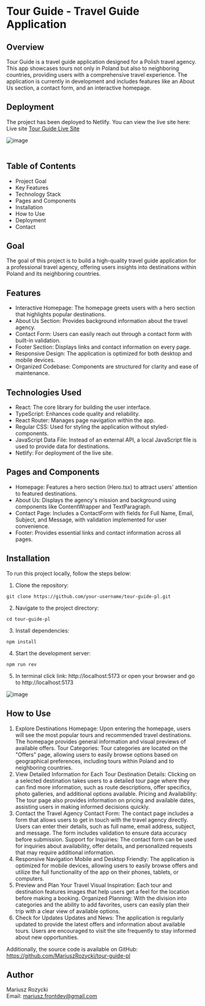 # Tour Guide - Travel Guide Application

## Overview
Tour Guide is a travel guide application designed for a Polish travel agency. This app showcases tours not only in Poland but also to neighboring countries, providing users with a comprehensive travel experience. The application is currently in development and includes features like an About Us section, a contact form, and an interactive homepage.

## Deployment
The project has been deployed to Netlify. You can view the live site here:
Live site [Tour Guide Live Site](https://main--tour-guide-tomek.netlify.app/)

![image](https://github.com/user-attachments/assets/5cdc8de8-7597-4d28-9388-8e231cd7ae7f)
<br>
<br>

## Table of Contents
- Project Goal
- Key Features
- Technology Stack
- Pages and Components
- Installation
- How to Use
- Deployment
- Contact

## Goal
The goal of this project is to build a high-quality travel guide application for a professional travel agency, offering users insights into destinations within Poland and its neighboring countries.

## Features
- Interactive Homepage: The homepage greets users with a hero section that highlights popular destinations.
- About Us Section: Provides background information about the travel agency.
- Contact Form: Users can easily reach out through a contact form with built-in validation.
- Footer Section: Displays links and contact information on every page.
- Responsive Design: The application is optimized for both desktop and mobile devices.
- Organized Codebase: Components are structured for clarity and ease of maintenance.

## Technologies Used

- React: The core library for building the user interface.
- TypeScript: Enhances code quality and reliability.
- React Router: Manages page navigation within the app.
- Regular CSS: Used for styling the application without styled-components.
- JavaScript Data File: Instead of an external API, a local JavaScript file is used to provide data for destinations.
- Netlify: For deployment of the live site.

## Pages and Components
- Homepage: Features a hero section (Hero.tsx) to attract users' attention to featured destinations.
- About Us: Displays the agency's mission and background using components like ContentWrapper and TextParagraph.
- Contact Page: Includes a ContactForm with fields for Full Name, Email, Subject, and Message, with validation implemented for user convenience.
- Footer: Provides essential links and contact information across all pages.


## Installation
To run this project locally, follow the steps below:

1. Clone the repository:<br>

```
git clone https://github.com/your-username/tour-guide-pl.git
```

2. Navigate to the project directory:<br>

```
cd tour-guide-pl
```

3. Install dependencies:<br>

```
npm install
```

4. Start the development server:<br>
```
npm run rev
```

5. In terminal click link: http://localhost:5173 or open your browser and go to http://localhost:5173

![image](https://github.com/user-attachments/assets/47c74803-7052-4131-b58e-c1ccec57e2b9)
<br>

## How to Use 
1. Explore Destinations
Homepage: Upon entering the homepage, users will see the most popular tours and recommended travel destinations. The homepage provides general information and visual previews of available offers.
Tour Categories: Tour categories are located on the "Offers" page, allowing users to easily browse options based on geographical preferences, including tours within Poland and to neighboring countries.
2. View Detailed Information for Each Tour
Destination Details: Clicking on a selected destination takes users to a detailed tour page where they can find more information, such as route descriptions, offer specifics, photo galleries, and additional options available.
Pricing and Availability: The tour page also provides information on pricing and available dates, assisting users in making informed decisions quickly.
3. Contact the Travel Agency
Contact Form: The contact page includes a form that allows users to get in touch with the travel agency directly. Users can enter their details, such as full name, email address, subject, and message. The form includes validation to ensure data accuracy before submission.
Support for Inquiries: The contact form can be used for inquiries about availability, offer details, and personalized requests that may require additional information.
4. Responsive Navigation
Mobile and Desktop Friendly: The application is optimized for mobile devices, allowing users to easily browse offers and utilize the full functionality of the app on their phones, tablets, or computers.
5. Preview and Plan Your Travel
Visual Inspiration: Each tour and destination features images that help users get a feel for the location before making a booking.
Organized Planning: With the division into categories and the ability to add favorites, users can easily plan their trip with a clear view of available options.
6. Check for Updates
Updates and News: The application is regularly updated to provide the latest offers and information about available tours. Users are encouraged to visit the site frequently to stay informed about new opportunities.

Additionally, the source code is available on GitHub:
https://github.com/MariuszRozycki/tour-guide-pl

## Author
Mariusz Rozycki <br>
Email: mariusz.frontdev@gmail.com

 
